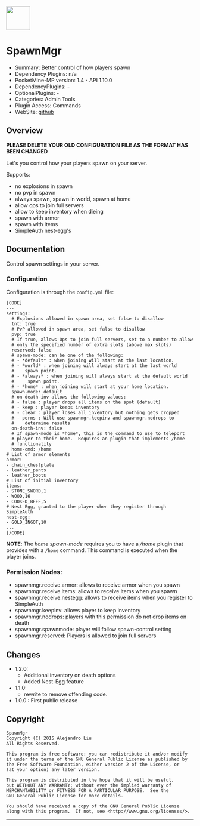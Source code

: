 <img src="https://raw.githubusercontent.com/alejandroliu/bad-plugins/master/Media/spawnicon.png" style="width:64px;height:64px" width="64" height="64"/>

SpawnMgr
=======

* Summary: Better control of how players spawn
* Dependency Plugins: n/a
* PocketMine-MP version: 1.4 - API 1.10.0
* DependencyPlugins: -
* OptionalPlugins: -
* Categories: Admin Tools
* Plugin Access: Commands
* WebSite: [github](https://github.com/alejandroliu/bad-plugins/tree/master/SpawnMgr)

Overview
--------

**PLEASE DELETE YOUR OLD CONFIGURATION FILE AS THE FORMAT HAS BEEN CHANGED**

Let's you control how your players spawn on your server.

Supports:

* no explosions in spawn
* no pvp in spawn
* always spawn, spawn in world, spawn at home
* allow ops to join full servers
* allow to keep inventory when dieing
* spawn with armor
* spawn with items
* SimpleAuth nest-egg's

Documentation
-------------

Control spawn settings in your server.

### Configuration

Configuration is through the `config.yml` file:

~~~
[CODE]
---
settings:
  # Explosions allowed in spawn area, set false to disallow
  tnt: true
  # PvP allowed in spawn area, set false to disallow
  pvp: true
  # If true, allows Ops to join full servers, set to a number to allow
  # only the specified number of extra slots (above max slots)
  reserved: false
  # spawn-mode: can be one of the following:
  # - *default* : when joining will start at the last location.
  # - *world* : when joining will always start at the last world
  #    spawn point.
  # - *always* : when joining will always start at the default world
  #     spawn point.
  # - *home* : when joining will start at your home location.
  spawn-mode: default
  # on-death-inv allows the following values:
  # - false : player drops all items on the spot (default)
  # - keep : player keeps inventory
  # - clear : player loses all inventory but nothing gets dropped
  # - perms : Will use spawnmgr.keepinv and spawnmgr.nodrops to
  #    determine results
  on-death-inv: false
  # If spawn-mode is *home*, this is the command to use to teleport
  # player to their home.  Requires an plugin that implements /home
  # functionality
  home-cmd: /home
# List of armor elements
armor:
- chain_chestplate
- leather_pants
- leather_boots
# List of initial inventory
items:
- STONE_SWORD,1
- WOOD,16
- COOKED_BEEF,5
# Nest Egg, granted to the player when they register through SimpleAuth
nest-egg:
- GOLD_INGOT,10
...
[/CODE]
~~~

**NOTE**: The *home* *spawn-mode* requires you to have a */home*
plugin that provides with a `/home` command.  This command is executed
when the player joins.

### Permission Nodes:

* spawnmgr.receive.armor: allows to receive armor when you spawn
* spawnmgr.receive.items: allows to receive items when you spawn
* spawnmgr.receive.nestegg: allows to receive items when you register
  to SimpleAuth
* spawnmgr.keepinv: allows player to keep inventory
* spawnmgr.nodrops: players with this permission do not drop items on death
* spawnmgr.spawnmode: player will follow spawn-control setting
* spawnmgr.reserved: Players is allowed to join full servers

Changes
-------
* 1.2.0:
  * Additional inventory on death options
  * Added Nest-Egg feature
* 1.1.0:
  * rewrite to remove offending code.
* 1.0.0 : First public release

Copyright
---------

    SpawnMgr
    Copyright (C) 2015 Alejandro Liu
    All Rights Reserved.

    This program is free software: you can redistribute it and/or modify
    it under the terms of the GNU General Public License as published by
    the Free Software Foundation, either version 2 of the License, or
    (at your option) any later version.

    This program is distributed in the hope that it will be useful,
    but WITHOUT ANY WARRANTY; without even the implied warranty of
    MERCHANTABILITY or FITNESS FOR A PARTICULAR PURPOSE.  See the
    GNU General Public License for more details.

    You should have received a copy of the GNU General Public License
    along with this program.  If not, see <http://www.gnu.org/licenses/>.

* * *
